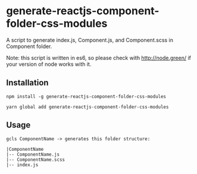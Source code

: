 # generate-reactjs-component-folder-css-modules
A script to generate index.js, Component.js, and Component.scss in Component folder.

Note: this script is written in es6, so please check with http://node.green/ if your version of node works with it.

## Installation

```
npm install -g generate-reactjs-component-folder-css-modules
```

```
yarn global add generate-reactjs-component-folder-css-modules
```

## Usage
```
gcls ComponentName -> generates this folder structure:
```

```
|ComponentName
|-- ComponentName.js
|-- ComponentName.scss
|-- index.js
```
